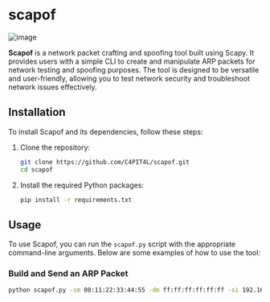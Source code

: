 # scapof

![image](https://github.com/user-attachments/assets/99f62ee9-e4a2-4f25-81b4-178928cde336)

**Scapof** is a network packet crafting and spoofing tool built using Scapy. It provides users with a simple CLI to create and manipulate ARP packets for network testing and spoofing purposes. The tool is designed to be versatile and user-friendly, allowing you to test network security and troubleshoot network issues effectively.

## Installation

To install Scapof and its dependencies, follow these steps:

1. Clone the repository:

    ```bash
    git clone https://github.com/C4PIT4L/scapof.git
    cd scapof
    ```

2. Install the required Python packages:

    ```bash
    pip install -r requirements.txt
    ```

## Usage

To use Scapof, you can run the `scapof.py` script with the appropriate command-line arguments. Below are some examples of how to use the tool:

### Build and Send an ARP Packet

```bash
python scapof.py -sm 00:11:22:33:44:55 -dm ff:ff:ff:ff:ff:ff -si 192.168.1.100 -di 192.168.1.1 --op 2
